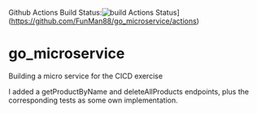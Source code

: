 Github Actions Build Status:![build Actions Status](https://github.com/FunMan88/go_microservice/workflows/Go/badge.svg)](https://github.com/FunMan88/go_microservice/actions)

# go_microservice
Building a micro service for the CICD exercise

I added a getProductByName and deleteAllProducts endpoints, plus the corresponding tests as some own implementation.

